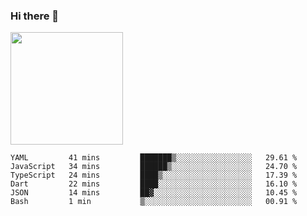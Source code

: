 ### Hi there 👋

<!--
**hwolf0610/hwolf0610** is a ✨ _special_ ✨ repository because its `README.md` (this file) appears on your GitHub profile.

Here are some ideas to get you started:

- 🔭 I’m currently working on ...
- 🌱 I’m currently learning ...
- 👯 I’m looking to collaborate on ...
- 🤔 I’m looking for help with ...
- 💬 Ask me about ...
- 📫 How to reach me: ...
- 😄 Pronouns: ...
- ⚡ Fun fact: ...
-->

<img height="180em" src="https://github-readme-stats.vercel.app/api?username=hwolf0610&show_icons=true&hide_border=true&&count_private=true&include_all_commits=true" />


<!--START_SECTION:waka-->

```text
YAML         41 mins         ███████▒░░░░░░░░░░░░░░░░░   29.61 %
JavaScript   34 mins         ██████▒░░░░░░░░░░░░░░░░░░   24.70 %
TypeScript   24 mins         ████▒░░░░░░░░░░░░░░░░░░░░   17.39 %
Dart         22 mins         ████░░░░░░░░░░░░░░░░░░░░░   16.10 %
JSON         14 mins         ██▓░░░░░░░░░░░░░░░░░░░░░░   10.45 %
Bash         1 min           ▒░░░░░░░░░░░░░░░░░░░░░░░░   00.91 %
```

<!--END_SECTION:waka-->
